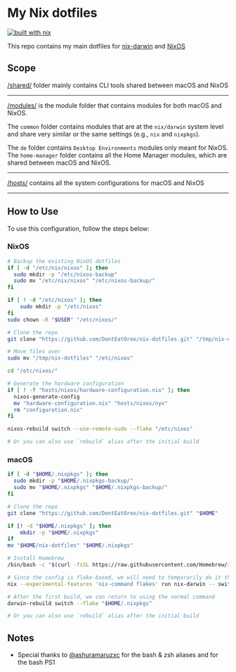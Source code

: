 # My Nix dotfiles

[![built with nix](https://img.shields.io/static/v1?logo=nixos&logoColor=white&label=&message=Built%20with%20Nix&color=41439a)](https://builtwithnix.org)

This repo contains my main dotfiles for [nix-darwin](https://github.com/LnL7/nix-darwin) and [NixOS](https://nixos.org)

## Scope

[/shared/](/shared/) folder mainly contains CLI tools shared between macOS and NixOS

---

[/modules/](/modules/) is the module folder that contains modules for both macOS and NixOS.

The `common` folder contains modules that are at the `nix/darwin` system level and share very similar or the same settings (e.g., `nix` and `nixpkgs`).

The `de` folder contains `Desktop Environments` modules only meant for NixOS. The `home-manager` folder contains all the Home Manager modules, which are shared between macOS and NixOS.

---

[/hosts/](/hosts/) contains all the system configurations for macOS and NixOS

---

## How to Use

To use this configuration, follow the steps below:

### NixOS

```bash
# Backup the existing NixOS dotfiles
if [ -d "/etc/nix/nixos" ]; then
  sudo mkdir -p "/etc/nixos-backup"
  sudo mv "/etc/nix/nixos" "/etc/nixos-backup/"
fi

if [ ! -d "/etc/nixos" ]; then 
    sudo mkdir -p "/etc/nixos" 
fi
sudo chown -R "$USER" "/etc/nixos/"

# Clone the repo
git clone "https://github.com/DontEatOreo/nix-dotfiles.git" "/tmp/nix-dotfiles"

# Move files over
sudo mv "/tmp/nix-dotfiles" "/etc/nixos"

cd "/etc/nixos/"

# Generate the hardware configuration
if [ ! -f "hosts/nixos/hardware-configuration.nix" ]; then
  nixos-generate-config
  mv "hardware-configuration.nix" "hosts/nixos/nyx"
  rm "configuration.nix"
fi

nixos-rebuild switch --use-remote-sudo --flake "/etc/nixos"

# Or you can also use `rebuild` alias after the initial build
```

### macOS

```bash
if [ -d "$HOME/.nixpkgs" ]; then
  sudo mkdir -p "$HOME/.nixpkgs-backup/"
  sudo mv "$HOME/.nixpkgs" "$HOME/.nixpkgs-backup/"
fi

# Clone the repo
git clone "https://github.com/DontEatOreo/nix-dotfiles.git" "$HOME"

if [! -d "$HOME/.nixpkgs" ]; then 
    mkdir -p "$HOME/.nixpkgs"
if
mv "$HOME/nix-dotfiles" "$HOME/.nixpkgs"

# Install Homebrew
/bin/bash -c "$(curl -fsSL https://raw.githubusercontent.com/Homebrew/install/HEAD/install.sh)"

# Since the config is flake-based, we will need to temporarily do it the verbose way
nix --experimental-features 'nix-command flakes' run nix-darwin -- switch --flake "$HOME/.nixpkgs"

# After the first build, we can return to using the normal command
darwin-rebuild switch --flake "$HOME/.nixpkgs"

# Or you can also use `rebuild` alias after the initial build
```

## Notes

- Special thanks to [@ashuramaruzxc](https://github.com/ashuramaruzxc) for the bash & zsh aliases and for the bash PS1
